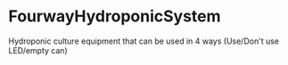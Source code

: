 FourwayHydroponicSystem
=======================

Hydroponic culture equipment that can be used in 4 ways (Use/Don't use LED/empty can)
